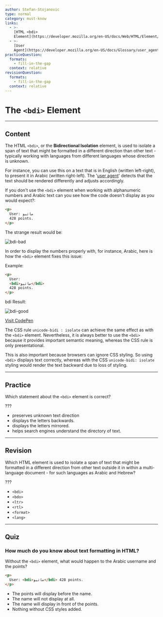 ```yaml
---
author: Stefan-Stojanovic
type: normal
category: must-know
links:
  - >-
    [HTML <bdi>
    Element](https://developer.mozilla.org/en-US/docs/Web/HTML/Element/bdi){documentation}
  - >-
    [User
    Agent](https://developer.mozilla.org/en-US/docs/Glossary/user_agent){documentation}
practiceQuestion:
  formats:
    - fill-in-the-gap
  context: relative
revisionQuestion:
  formats:
    - fill-in-the-gap
  context: relative
---
```


# The `<bdi>` Element


---

## Content

The HTML `<bdi>`, or the **Bidirectional Isolation** element, is used to isolate a span of text that might be formatted in a different direction than other text - typically working with languages from different languages whose direction is unknown.

For instance, you can use this on a text that is in English (written left-right), to present it in Arabic (written right-left). The '[user agent](https://developer.mozilla.org/en-US/docs/Glossary/user_agent)' detects that the text should be rendered differently and adjusts accordingly.

If you don't use the `<bdi>` element when working with alphanumeric numbers and Arabic text can you see how the code doesn't display as you would expect?:

```html
<p>
  User: ماثيو
  428 points.
</p>
```

The strange result would be:

![bdi-bad](https://img.enkipro.com/c6a662a610ff8d70ed198df581d9a4e0.png)

In order to display the numbers properly with, for instance, Arabic, here is how the `<bdi>` element fixes this issue:

Example:

```html
<p>
  User:
  <bdi>ماثيو</bdi>
  428 points.
</p>

```

bdi Result:

![bdi-good](https://img.enkipro.com/9d7a76a3500630482903190cd6c17f4c.png)

[Visit CodePen](https://codepen.io/enkidevs/pen/yERBoJ)

The CSS rule `unicode-bidi : isolate` can achieve the same effect as with the `<bdi>` element. Nevertheless, it is always better to use the `<bdi>` because it provides important semantic meaning, whereas the CSS rule is only presentational.

This is also important because browsers can ignore CSS styling. So using `<bdi>` displays text correctly, whereas with the CSS `unicode-bidi: isolate` styling would render the text backward due to loss of styling.


---

## Practice

Which statement about the `<bdi>` element is correct?

???

- preserves unknown text direction
- displays the letters backwards.
- displays the letters mirrored.
- helps search engines understand the directory of text.


---

## Revision

Which HTML element is used to isolate a span of text that might be formatted in a different direction from other text outside it in within a multi-language document - for such languages as Arabic and Hebrew?

???

- `<bdi>`
- `<bdo>`
- `<ltr>`
- `<rtl>`
- `<format>`
- `<lang>`


---

## Quiz

### How much do you know about text formatting in HTML?


Without the `<bdi>` element, what would happen to the Arabic username and the points?

```html
<p>
  User: <bdi>ماثيو</bdi> 428 points.
</p>
```

- The points will display before the name.
- The name will not display at all.
- The name will display in front of the points.
- Nothing without CSS styles added.

